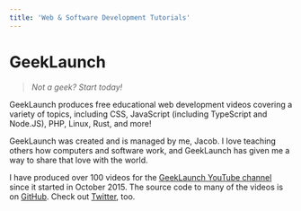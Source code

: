 ```yaml
---
title: 'Web & Software Development Tutorials'
---
```


# GeekLaunch

> _Not a geek? Start today!_

GeekLaunch produces free educational web development videos covering a variety of topics, including CSS, JavaScript (including TypeScript and Node.JS), PHP, Linux, Rust, and more!

GeekLaunch was created and is managed by me, Jacob. I love teaching others how computers and software work, and GeekLaunch has given me a way to share that love with the world.

I have produced over 100 videos for the [GeekLaunch YouTube channel](https://www.youtube.com/c/GeekLaunch?sub_confirmation=1) since it started in October 2015. The source code to many of the videos is on [GitHub](https://github.com/GeekLaunch). Check out [Twitter](https://twitter.com/Geek_Launch), too.
